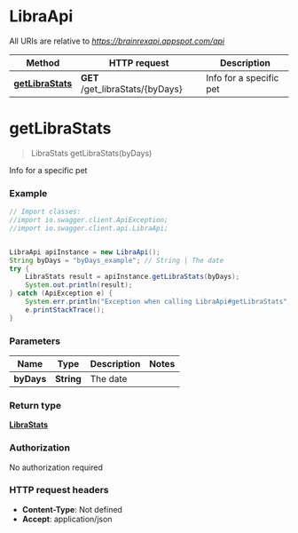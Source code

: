 # LibraApi

All URIs are relative to *https://brainrexapi.appspot.com/api*

Method | HTTP request | Description
------------- | ------------- | -------------
[**getLibraStats**](java/docs/LibraApi.md#getLibraStats) | **GET** /get_libraStats/{byDays} | Info for a specific pet

<a name="getLibraStats"></a>
# **getLibraStats**
> LibraStats getLibraStats(byDays)

Info for a specific pet

### Example
```java
// Import classes:
//import io.swagger.client.ApiException;
//import io.swagger.client.api.LibraApi;


LibraApi apiInstance = new LibraApi();
String byDays = "byDays_example"; // String | The date
try {
    LibraStats result = apiInstance.getLibraStats(byDays);
    System.out.println(result);
} catch (ApiException e) {
    System.err.println("Exception when calling LibraApi#getLibraStats");
    e.printStackTrace();
}
```

### Parameters

Name | Type | Description  | Notes
------------- | ------------- | ------------- | -------------
 **byDays** | **String**| The date |

### Return type

[**LibraStats**](java/docs/LibraStats.md)

### Authorization

No authorization required

### HTTP request headers

 - **Content-Type**: Not defined
 - **Accept**: application/json
